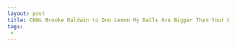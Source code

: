 ```yaml
---
layout: post
title: CNNs Brooke Baldwin to Don Lemon My Balls Are Bigger Than Your Balls
tags:
 -
---
```


